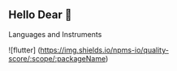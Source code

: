 ## Hello Dear 👋

Languages and Instruments

![flutter] (https://img.shields.io/npms-io/quality-score/:scope/:packageName)